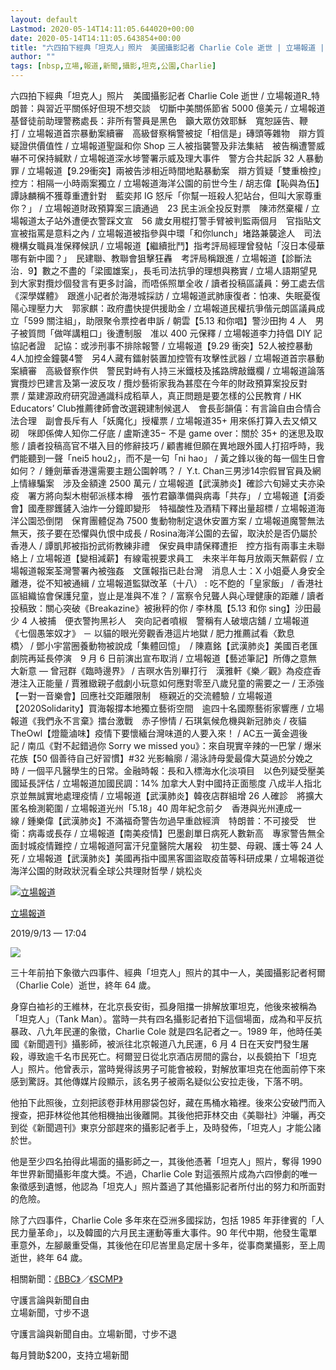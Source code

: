 ```yaml
---
layout: default
Lastmod: 2020-05-14T14:11:05.644020+00:00
date: 2020-05-14T14:11:05.643854+00:00
title: "六四拍下經典「坦克人」照片　美國攝影記者 Charlie Cole 逝世 | 立場報道 | 立場新聞"
author: ""
tags: [nbsp,立場,報道,新聞,攝影,坦克,公園,Charlie]
---
```


六四拍下經典「坦克人」照片　美國攝影記者 Charlie Cole 逝世 / 立場報道R\_特朗普：與習近平關係好但現不想交談　切斷中美關係節省 5000 億美元 / 立場報道基督徒前助理警務處長：非所有警員是黑色　籲大眾仿效耶穌　寬恕誣告、鞭打 / 立場報道首宗暴動案續審　高級督察稱警被掟「相信是」磚頭等雜物　辯方質疑證供價值性 / 立場報道聖誕和你 Shop 三人被指襲警及非法集結　被告稱遭警威嚇不可保持緘默 / 立場報道深水埗警署示威及理大事件　警方合共起訴 32 人暴動罪 / 立場報道【9.29衝突】兩被告涉相近時間地點暴動案　辯方質疑「雙重檢控」　控方：相隔一小時兩案獨立 / 立場報道海洋公園的前世今生 / 胡志偉【恥與為伍】譚詠麟稱不獲尊重遭針對　藍奕邦 IG 怒斥「你幫一班殺人犯站台，但叫大家尊重你？」 / 立場報道財政預算案三讀通過　23 民主派全投反對票　陳沛然棄權 / 立場報道太子站外遭便衣警踩文宣　56 歲女用棍打警手臂被判監兩個月　官指貼文宣被指罵是意料之內 / 立場報道被指參與中環「和你lunch」堵路兼襲途人　司法機構女職員准保釋候訊 / 立場報道【繼續批鬥】指考評局經理曾發帖「沒日本侵華哪有新中國？」　民建聯、教聯會狙擊狂轟　考評局稱跟進 / 立場報道【診斷法治．9】數之不盡的「梁國雄案」，長毛司法抗爭的理想與務實 / 立場人語期望見到大家對攬炒個發言有更多討論，而唔係照單全收 / 讀者投稿區議員：勞工處去信《深學媒體》　跟進小記者於海港城採訪 / 立場報道武肺康復者：怕凍、失眠憂復陽心理壓力大　郭家麒：政府盡快提供援助金 / 立場報道民權抗爭偕元朗區議員成立「599 關注組」，助限聚令票控者申訴 / 朝雲【5.13 和你唱】警沙田拘 4 人　男子被質問「做咩講粗口」後遭制服　准以 400 元保釋 / 立場報道李力持倡 DIY 記協記者證　記協：或涉刑事不排除報警 / 立場報道【9.29 衝突】52人被控暴動　4人加控金鐘襲4警　另4人藏有鐳射裝置加控管有攻擊性武器 / 立場報道首宗暴動案續審　高級督察作供　警民對峙有人持三米鐵枝及搖路牌敲鐵欄 / 立場報道論落實攬炒巴建言及第一波反攻 / 攬炒藝術家我為甚麼在今年的財政預算案投反對票 / 葉建源政府研究證通識科成稻草人，真正問題是要怎樣的公民教育 / HK Educators’ Club推薦律師會改選親建制候選人　會長彭韻僖：有言論自由合情合法合理　副會長斥有人「妖魔化」授權票 / 立場報道35+ 用來係打算入去又傾又砌　咪即係俾人知你二仔底 / 盧斯達35− 不是 game over：關於 35+ 的迷思及取態 / 讀者投稿高官不堪入目的修辭技巧 / 顧書維但願在異地跟外國人打招呼時，我們能聽到一聲「nei5 hou2」，而不是一句「ni hao」 / 黃之鋒以後的每一個生日會如何？ / 鍾劍華香港還需要主題公園幹嗎？ /  Y.t. Chan三男涉14宗假冒官員及網上情緣騙案　涉及金額達 2500 萬元 / 立場報道【武漢肺炎】確診六旬婦丈夫亦染疫　署方將向梨木樹邨派樣本樽　張竹君籲準備與病毒「共存」 / 立場報道【消委會】國產膠鑊鏟入油炸一分鐘即變形　特福酸性及酒精下釋出量超標 / 立場報道海洋公園恐倒閉　保育團體促為 7500 隻動物制定退休安置方案 / 立場報道魔警無法無天，孩子要在恐懼與仇恨中成長 / Rosina海洋公園的去留，取決於是否仍屬於香港人 / 譚凱邦被指扮武術教練非禮　保安員申請保釋遭拒　控方指有兩事主未聯絡上 / 立場報道【變相減薪】有線電視要求員工　未來半年每月放兩天無薪假 / 立場報道報案荃灣警署內被強姦　文匯報指已赴台灣　消息人士：X 小姐憂人身安全離港，從不知被通緝 / 立場報道監獄改革（十八） : 吃不飽的「皇家飯」 / 香港社區組織協會保護兒童，豈止是准與不准？ / 富察令兒聾人與心理健康的距離 / 讀者投稿致：關心突破《Breakazine》被揪秤的你 / 李林風【5.13 和你 sing】沙田最少 4 人被捕　便衣警拘黑衫人　突向記者噴椒　警稱有人破壞店舖 / 立場報道《七個愚笨奴才》 － 以貓的眼光旁觀香港這片地獄 / 肥力推薦試看〈歎息橋〉 / 鄧小宇當圈養動物被說成「集體回憶」  / 陳嘉銘【武漢肺炎】美國百老匯劇院再延長停演　9 月 6 日前演出宣布取消 / 立場報道【藝述筆記】所傳之意無大新意 — 曾冠群《臨時邊界》 / 吉暝水告別畢打行　漢雅軒《樂／觀》為疫症香港注入正能量 / 賈雅緻親子戲劇小玩意如何應對零至八歲兒童的需要之一 / 王添強【一對一音樂會】回應社交距離限制　極親近的交流體驗 / 立場報道【2020Solidarity】買海報撐本地獨立藝術空間　逾四十名國際藝術家響應 / 立場報道《我們永不言棄》擂台激戰　赤子慘情 / 石琪氣候危機與新冠肺炎 / 夜貓 TheOwl【燈籠滷味】疫情下要懷緬台灣味道的人要入來！ / AC五一黃金週後記 / 南瓜《對不起錯過你 Sorry we missed you》：來自現實辛辣的一巴掌 / 爆米花族【50 個善待自己好習慣】#32 光影輪廓 / 湯泳詩母愛最偉大莫過於分娩之時 / 一個平凡醫學生的日常。金融時報：長和入標海水化淡項目　以色列疑受壓美國延長評估 / 立場報道加國民調：14% 加拿大人對中國持正面態度 八成半人指北京並無誠實地處理疫情 / 立場報道【武漢肺炎】韓夜店群組增 26 人確診　將擴大匿名檢測範圍 / 立場報道光州「5.18」40 周年紀念前夕　香港與光州連成一線 / 鍾樂偉【武漢肺炎】不滿福奇警告勿過早重啟經濟　特朗普：不可接受　世衛：病毒或長存 / 立場報道【南美疫情】巴墨創單日病死人數新高　專家警告無全面封城疫情難控 / 立場報道阿富汗兒童醫院大屠殺　初生嬰、母親、護士等 24 人死 / 立場報道【武漢肺炎】美國再指中國黑客圖盜取疫苗等科研成果 / 立場報道從海洋公園的財政狀況看全球公共理財哲學 / 姚松炎

[![立場報道](https://images.weserv.nl/?url=https%3A//cdn.thestandnews.com/media/photos/cache/LOGO_2KVfd_100x100crop.png)](/author/standnewsreport/)

[立場報道](/author/standnewsreport/)

2019/9/13 — 17:04

[![](https://images.weserv.nl/?url=https%3A//cdn.thestandnews.com/media/photos/cache/_108794159_6daa303d-44d4-4e06-adfb-85d21a919326_FEqOi_1200x0.jpg)](https://images.weserv.nl/?url=https%3A//cdn.thestandnews.com/media/photos/cache/_108794159_6daa303d-44d4-4e06-adfb-85d21a919326_FEqOi_1200x0.jpg)

三十年前拍下象徵六四事件、經典「坦克人」照片的其中一人，美國攝影記者柯爾（Charlie Cole）逝世，終年 64 歲。

身穿白裇衫的王維林，在北京長安街，孤身阻擋一排解放軍坦克，他後來被稱為「坦克人」（Tank Man）。當時一共有四名攝影記者拍下這個場面，成為和平反抗暴政、八九年民運的象徵，Charlie Cole 就是四名記者之一。1989 年，他時任美國《新聞週刊》攝影師，被派往北京報道八九民運，6 月 4 日在天安門發生屠殺，導致逾千名市民死亡。柯爾翌日從北京酒店房間的露台，以長鏡拍下「坦克人」照片。他曾表示，當時覺得該男子可能會被殺，對解放軍坦克在他面前停下來感到驚訝。其他傳媒片段顯示，該名男子被兩名疑似公安拉走後，下落不明。

他拍下此照後，立刻把該卷菲林用膠袋包好，藏在馬桶水箱裡。後來公安破門而入搜查，把菲林從他其他相機抽出後離開。其後他把菲林交由《美聯社》沖曬，再交到從《新聞週刊》東京分部趕來的攝影記者手上，及時發佈，「坦克人」才能公諸於世。

他是至少四名拍得此場面的攝影師之一，其後他憑著「坦克人」照片，奪得 1990 年世界新聞攝影年度大獎。不過，Charlie Cole 對這張照片成為六四慘劇的唯一象徵感到遺憾，他認為「坦克人」照片蓋過了其他攝影記者所付出的努力和所面對的危險。

除了六四事件，Charlie Cole 多年來在亞洲多國採訪，包括 1985 年菲律賓的「人民力量革命」，以及韓國的六月民主運動等重大事件。90 年代中期，他發生電單車意外，左腳嚴重受傷，其後他在印尼峇里島定居十多年，從事商業攝影，至上周逝世，終年 64 歲。

相關新聞：[《BBC》](https://www.bbc.com/news/world-asia-china-49684808)／[《SCMP》](https://www.scmp.com/news/asia/article/3026967/tiananmen-square-tank-man-photographer-charlie-cole-dies-bali)

守護言論與新聞自由  
立場新聞，寸步不退

守護言論與新聞自由。立場新聞，寸步不退

每月贊助$200，支持立場新聞


